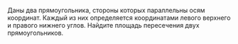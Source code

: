 Даны два прямоугольника, стороны которых параллельны осям координат. Каждый из них определяется координатами левого верхнего и правого нижнего углов. Найдите площадь пересечения двух прямоугольников.